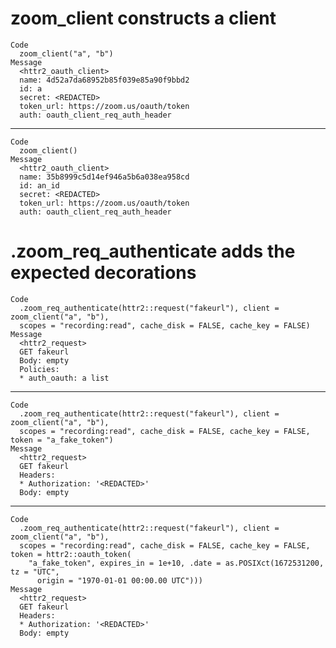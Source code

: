 # zoom_client constructs a client

    Code
      zoom_client("a", "b")
    Message
      <httr2_oauth_client>
      name: 4d52a7da68952b85f039e85a90f9bbd2
      id: a
      secret: <REDACTED>
      token_url: https://zoom.us/oauth/token
      auth: oauth_client_req_auth_header

---

    Code
      zoom_client()
    Message
      <httr2_oauth_client>
      name: 35b8999c5d14ef946a5b6a038ea958cd
      id: an_id
      secret: <REDACTED>
      token_url: https://zoom.us/oauth/token
      auth: oauth_client_req_auth_header

# .zoom_req_authenticate adds the expected decorations

    Code
      .zoom_req_authenticate(httr2::request("fakeurl"), client = zoom_client("a", "b"),
      scopes = "recording:read", cache_disk = FALSE, cache_key = FALSE)
    Message
      <httr2_request>
      GET fakeurl
      Body: empty
      Policies:
      * auth_oauth: a list

---

    Code
      .zoom_req_authenticate(httr2::request("fakeurl"), client = zoom_client("a", "b"),
      scopes = "recording:read", cache_disk = FALSE, cache_key = FALSE, token = "a_fake_token")
    Message
      <httr2_request>
      GET fakeurl
      Headers:
      * Authorization: '<REDACTED>'
      Body: empty

---

    Code
      .zoom_req_authenticate(httr2::request("fakeurl"), client = zoom_client("a", "b"),
      scopes = "recording:read", cache_disk = FALSE, cache_key = FALSE, token = httr2::oauth_token(
        "a_fake_token", expires_in = 1e+10, .date = as.POSIXct(1672531200, tz = "UTC",
          origin = "1970-01-01 00:00.00 UTC")))
    Message
      <httr2_request>
      GET fakeurl
      Headers:
      * Authorization: '<REDACTED>'
      Body: empty

